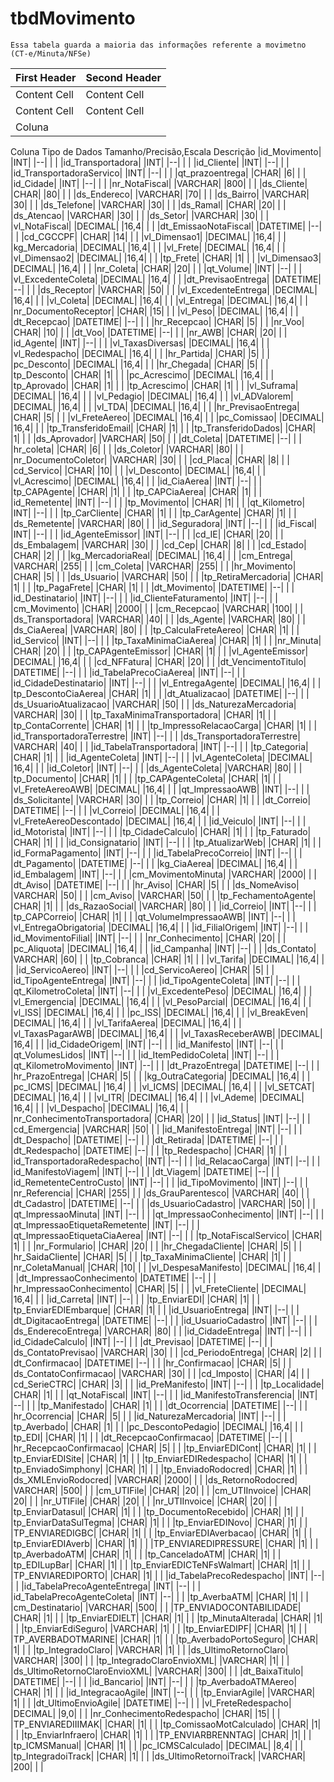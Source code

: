 <!-- TITLE: Dicionário De Dados -->
<!-- SUBTITLE: A quick summary of Dicionario De Dados -->

# tbdMovimento
	Essa tabela guarda a maioria das informações referente a movimetno (CT-e/Minuta/NFSe)

| First Header  | Second Header |
| ------------- | ------------- |
| Content Cell  | Content Cell  |
| Content Cell  | Content Cell  |
|Coluna|	|Tipo de Dados|	|Tamanho/Precisão,Escala|	|Descrição|
			
Coluna	Tipo de Dados	Tamanho/Precisão,Escala	Descrição
|id_Movimento|	|INT|	|--|	|          |
|id_Transportadora|	|INT|	|--|	|          |
|id_Cliente|	|INT|	|--|	|          |
|id_TransportadoraServico|	|INT|	|--|	|          |
|qt_prazoentrega|	|CHAR|	|6|	|          |
|id_Cidade|	|INT|	|--|	|          |
|nr_NotaFiscal|	|VARCHAR|	|800|	|          |
|ds_Cliente|	|CHAR|	|80|	|          |
|ds_Endereco|	|VARCHAR|	|70|	|          |
|ds_Bairro|	|VARCHAR|	|30|	|          |
|ds_Telefone|	|VARCHAR|	|30|	|          |
|ds_Ramal|	|CHAR|	|20|	|          |
|ds_Atencao|	|VARCHAR|	|30|	|          |
|ds_Setor|	|VARCHAR|	|30|	|          |
|vl_NotaFiscal|	|DECIMAL|	|16,4|	|          |
|dt_EmissaoNotaFiscal|	|DATETIME|	|--|	|          |
|cd_CGCCPF|	|CHAR|	|14|	|          |
|vl_Dimensao1|	|DECIMAL|	|16,4|	|          |
|kg_Mercadoria|	|DECIMAL|	|16,4|	|          |
|vl_Frete|	|DECIMAL|	|16,4|	|          |
|vl_Dimensao2|	|DECIMAL|	|16,4|	|          |
|tp_Frete|	|CHAR|	|1|	|          |
|vl_Dimensao3|	|DECIMAL|	|16,4|	|          |
|nr_Coleta|	|CHAR|	|20|	|          |
|qt_Volume|	|INT|	|--|	|          |
|vl_ExcedenteColeta|	|DECIMAL|	|16,4|	|          |
|dt_PrevisaoEntrega|	|DATETIME|	|--|	|          |
|ds_Receptor|	|VARCHAR|	|50|	|          |
|vl_ExcedenteEntrega|	|DECIMAL|	|16,4|	|          |
|vl_Coleta|	|DECIMAL|	|16,4|	|          |
|vl_Entrega|	|DECIMAL|	|16,4|	|          |
|nr_DocumentoReceptor|	|CHAR|	|15|	|          |
|vl_Peso|	|DECIMAL|	|16,4|	|          |
|dt_Recepcao|	|DATETIME|	|--|	|          |
|hr_Recepcao|	|CHAR|	|5|	|          |
|nr_Voo|	|CHAR|	|10|	|          |
|dt_Voo|	|DATETIME|	|--|	|          |
|nr_AWB|	|CHAR|	|20|	|          |
|id_Agente|	|INT|	|--|	|          |
|vl_TaxasDiversas|	|DECIMAL|	|16,4|	|          |
|vl_Redespacho|	|DECIMAL|	|16,4|	|          |
|hr_Partida|	|CHAR|	|5|	|          |
|pc_Desconto|	|DECIMAL|	|16,4|	|          |
|hr_Chegada|	|CHAR|	|5|	|          |
|tp_Desconto|	|CHAR|	|1|	|          |
|pc_Acrescimo|	|DECIMAL|	|16,4|	|          |
|tp_Aprovado|	|CHAR|	|1|	|          |
|tp_Acrescimo|	|CHAR|	|1|	|          |
|vl_Suframa|	|DECIMAL|	|16,4|	|          |
|vl_Pedagio|	|DECIMAL|	|16,4|	|          |
|vl_ADValorem|	|DECIMAL|	|16,4|	|          |
|vl_TDA|	|DECIMAL|	|16,4|	|          |
|hr_PrevisaoEntrega|	|CHAR|	|5|	|          |
|vl_FreteAereo|	|DECIMAL|	|16,4|	|          |
|pc_Comissao|	|DECIMAL|	|16,4|	|          |
|tp_TransferidoEmail|	|CHAR|	|1|	|          |
|tp_TransferidoDados|	|CHAR|	|1|	|          |
|ds_Aprovador|	|VARCHAR|	|50|	|          |
|dt_Coleta|	|DATETIME|	|--|	|          |
|hr_coleta|	|CHAR|	|6|	|          |
|ds_Coletor|	|VARCHAR|	|80|	|          |
|nr_DocumentoColetor|	|VARCHAR|	|30|	|          |
|cd_Placa|	|CHAR|	|8|	|          |
|cd_Servico|	|CHAR|	|10|	|          |
|vl_Desconto|	|DECIMAL|	|16,4|	|          |
|vl_Acrescimo|	|DECIMAL|	|16,4|	|          |
|id_CiaAerea|	|INT|	|--|	|          |
|tp_CAPAgente|	|CHAR|	|1|	|          |
|tp_CAPCiaAerea|	|CHAR|	|1|	|          |
|id_Remetente|	|INT|	|--|	|          |
|tp_Movimento|	|CHAR|	|1|	|          |
|qt_Kilometro|	|INT|	|--|	|          |
|tp_CarCliente|	|CHAR|	|1|	|          |
|tp_CarAgente|	|CHAR|	|1|	|          |
|ds_Remetente|	|VARCHAR|	|80|	|          |
|id_Seguradora|	|INT|	|--|	|          |
|id_Fiscal|	|INT|	|--|	|          |
|id_AgenteEmissor|	|INT|	|--|	|          |
|cd_IE|	|CHAR|	|20|	|          |
|ds_Embalagem|	|VARCHAR|	|30|	|          |
|cd_Cep|	|CHAR|	|8|	|          |
|cd_Estado|	|CHAR|	|2|	|          |
|kg_MercadoriaReal|	|DECIMAL|	|16,4|	|          |
|cm_Entrega|	|VARCHAR|	|255|	|          |
|cm_Coleta|	|VARCHAR|	|255|	|          |
|hr_Movimento|	|CHAR|	|5|	|          |
|ds_Usuario|	|VARCHAR|	|50|	|          |
|tp_RetiraMercadoria|	|CHAR|	|1|	|          |
|tp_PagaFrete|	|CHAR|	|1|	|          |
|dt_Movimento|	|DATETIME|	|--|	|          |
|id_Destinatario|	|INT|	|--|	|          |
|id_ClienteFaturamento|	|INT|	|--|	|          |
|cm_Movimento|	|CHAR|	|2000|	|          |
|cm_Recepcao|	|VARCHAR|	|100|	|          |
|ds_Transportadora|	|VARCHAR|	|40|	|          |
|ds_Agente|	|VARCHAR|	|80|	|          |
|ds_CiaAerea|	|VARCHAR|	|80|	|          |
|tp_CalculaFreteAereo|	|CHAR|	|1|	|          |
|id_Servico|	|INT|	|--|	|          |
|tp_TaxaMinimaCiaAerea|	|CHAR|	|1|	|          |
|nr_Minuta|	|CHAR|	|20|	|          |
|tp_CAPAgenteEmissor|	|CHAR|	|1|	|          |
|vl_AgenteEmissor|	|DECIMAL|	|16,4|	|          |
|cd_NFFatura|	|CHAR|	|20|	|          |
|dt_VencimentoTitulo|	|DATETIME|	|--|	|          |
|id_TabelaPrecoCiaAerea|	|INT|	|--|	|          |
|id_CidadeDestinatario|	|INT|	|--|	|          |
|vl_EntregaAgente|	|DECIMAL|	|16,4|	|          |
|tp_DescontoCiaAerea|	|CHAR|	|1|	|          |
|dt_Atualizacao|	|DATETIME|	|--|	|          |
|ds_UsuarioAtualizacao|	|VARCHAR|	|50|	|          |
|ds_NaturezaMercadoria|	|VARCHAR|	|30|	|          |
|tp_TaxaMinimaTransportadora|	|CHAR|	|1|	|          |
|tp_ContaCorrente|	|CHAR|	|1|	|          |
|tp_ImpressoRelacaoCarga|	|CHAR|	|1|	|          |
|id_TransportadoraTerrestre|	|INT|	|--|	|          |
|ds_TransportadoraTerrestre|	|VARCHAR|	|40|	|          |
|id_TabelaTransportadora|	|INT|	|--|	|          |
|tp_Categoria|	|CHAR|	|1|	|          |
|id_AgenteColeta|	|INT|	|--|	|          |
|vl_AgenteColeta|	|DECIMAL|	|16,4|	|          |
|id_Coletor|	|INT|	|--|	|          |
|ds_AgenteColeta|	|VARCHAR|	|80|	|          |
|tp_Documento|	|CHAR|	|1|	|          |
|tp_CAPAgenteColeta|	|CHAR|	|1|	|          |
|vl_FreteAereoAWB|	|DECIMAL|	|16,4|	|          |
|qt_ImpressaoAWB|	|INT|	|--|	|          |
|ds_Solicitante|	|VARCHAR|	|30|	|          |
|tp_Correio|	|CHAR|	|1|	|          |
|dt_Correio|	|DATETIME|	|--|	|          |
|vl_Correio|	|DECIMAL|	|16,4|	|          |
|vl_FreteAereoDescontado|	|DECIMAL|	|16,4|	|          |
|id_Veiculo|	|INT|	|--|	|          |
|id_Motorista|	|INT|	|--|	|          |
|tp_CidadeCalculo|	|CHAR|	|1|	|          |
|tp_Faturado|	|CHAR|	|1|	|          |
|id_Consignatario|	|INT|	|--|	|          |
|tp_AtualizarWeb|	|CHAR|	|1|	|          |
|id_FormaPagamento|	|INT|	|--|	|          |
|id_TabelaPrecoCorreio|	|INT|	|--|	|          |
|dt_Pagamento|	|DATETIME|	|--|	|          |
|kg_CiaAerea|	|DECIMAL|	|16,4|	|          |
|id_Embalagem|	|INT|	|--|	|          |
|cm_MovimentoMinuta|	|VARCHAR|	|2000|	|          |
|dt_Aviso|	|DATETIME|	|--|	|          |
|hr_Aviso|	|CHAR|	|5|	|          |
|ds_NomeAviso|	|VARCHAR|	|50|	|          |
|cm_Aviso|	|VARCHAR|	|50|	|          |
|tp_FechamentoAgente|	|CHAR|	|1|	|          |
|ds_RazaoSocial|	|VARCHAR|	|80|	|          |
|id_Correio|	|INT|	|--|	|          |
|tp_CAPCorreio|	|CHAR|	|1|	|          |
|qt_VolumeImpressaoAWB|	|INT|	|--|	|          |
|vl_EntregaObrigatoria|	|DECIMAL|	|16,4|	|          |
|id_FilialOrigem|	|INT|	|--|	|          |
|id_MovimentoFilial|	|INT|	|--|	|          |
|nr_Conhecimento|	|CHAR|	|20|	|          |
|pc_Aliquota|	|DECIMAL|	|16,4|	|          |
|id_Campanha|	|INT|	|--|	|          |
|ds_Contato|	|VARCHAR|	|60|	|          |
|tp_Cobranca|	|CHAR|	|1|	|          |
|vl_Tarifa|	|DECIMAL|	|16,4|	|          |
|id_ServicoAereo|	|INT|	|--|	|          |
|cd_ServicoAereo|	|CHAR|	|5|	|          |
|id_TipoAgenteEntrega|	|INT|	|--|	|          |
|id_TipoAgenteColeta|	|INT|	|--|	|          |
|qt_KilometroColeta|	|INT|	|--|	|          |
|vl_ExcedentePeso|	|DECIMAL|	|16,4|	|          |
|vl_Emergencia|	|DECIMAL|	|16,4|	|          |
|vl_PesoParcial|	|DECIMAL|	|16,4|	|          |
|vl_ISS|	|DECIMAL|	|16,4|	|          |
|pc_ISS|	|DECIMAL|	|16,4|	|          |
|vl_BreakEven|	|DECIMAL|	|16,4|	|          |
|vl_TarifaAerea|	|DECIMAL|	|16,4|	|          |
|vl_TaxasPagarAWB|	|DECIMAL|	|16,4|	|          |
|vl_TaxasReceberAWB|	|DECIMAL|	|16,4|	|          |
|id_CidadeOrigem|	|INT|	|--|	|          |
|id_Manifesto|	|INT|	|--|	|          |
|qt_VolumesLidos|	|INT|	|--|	|          |
|id_ItemPedidoColeta|	|INT|	|--|	|          |
|qt_KilometroMovimento|	|INT|	|--|	|          |
|dt_PrazoEntrega|	|DATETIME|	|--|	|          |
|hr_PrazoEntrega|	|CHAR|	|5|	|          |
|kg_OutraCategoria|	|DECIMAL|	|16,4|	|          |
|pc_ICMS|	|DECIMAL|	|16,4|	|          |
|vl_ICMS|	|DECIMAL|	|16,4|	|          |
|vl_SETCAT|	|DECIMAL|	|16,4|	|          |
|vl_ITR|	|DECIMAL|	|16,4|	|          |
|vl_Ademe|	|DECIMAL|	|16,4|	|          |
|vl_Despacho|	|DECIMAL|	|16,4|	|          |
|nr_ConhecimentoTransportadora|	|CHAR|	|20|	|          |
|id_Status|	|INT|	|--|	|          |
|cd_Emergencia|	|VARCHAR|	|50|	|          |
|id_ManifestoEntrega|	|INT|	|--|	|          |
|dt_Despacho|	|DATETIME|	|--|	|          |
|dt_Retirada|	|DATETIME|	|--|	|          |
|dt_Redespacho|	|DATETIME|	|--|	|          |
|tp_Redespacho|	|CHAR|	|1|	|          |
|id_TransportadoraRedespacho|	|INT|	|--|	|          |
|id_RelacaoCarga|	|INT|	|--|	|          |
|id_ManifestoViagem|	|INT|	|--|	|          |
|dt_Viagem|	|DATETIME|	|--|	|          |
|id_RemetenteCentroCusto|	|INT|	|--|	|          |
|id_TipoMovimento|	|INT|	|--|	|          |
|nr_Referencia|	|CHAR|	|255|	|          |
|ds_GrauParentesco|	|VARCHAR|	|40|	|          |
|dt_Cadastro|	|DATETIME|	|--|	|          |
|ds_UsuarioCadastro|	|VARCHAR|	|50|	|          |
|qt_ImpressaoMinuta|	|INT|	|--|	|          |
|qt_ImpressaoConhecimento|	|INT|	|--|	|          |
|qt_ImpressaoEtiquetaRemetente|	|INT|	|--|	|          |
|qt_ImpressaoEtiquetaCiaAerea|	|INT|	|--|	|          |
|tp_NotaFiscalServico|	|CHAR|	|1|	|          |
|nr_Formulario|	|CHAR|	|20|	|          |
|hr_ChegadaCliente|	|CHAR|	|5|	|          |
|hr_SaidaCliente|	|CHAR|	|5|	|          |
|tp_TaxaMinimaCliente|	|CHAR|	|1|	|          |
|nr_ColetaManual|	|CHAR|	|10|	|          |
|vl_DespesaManifesto|	|DECIMAL|	|16,4|	|          |
|dt_ImpressaoConhecimento|	|DATETIME|	|--|	|          |
|hr_ImpressaoConhecimento|	|CHAR|	|5|	|          |
|vl_FreteCliente|	|DECIMAL|	|16,4|	|          |
|id_Carreta|	|INT|	|--|	|          |
|tp_EnviarEDI|	|CHAR|	|1|	|          |
|tp_EnviarEDIEmbarque|	|CHAR|	|1|	|          |
|id_UsuarioEntrega|	|INT|	|--|	|          |
|dt_DigitacaoEntrega|	|DATETIME|	|--|	|          |
|id_UsuarioCadastro|	|INT|	|--|	|          |
|ds_EnderecoEntrega|	|VARCHAR|	|80|	|          |
|id_CidadeEntrega|	|INT|	|--|	|          |
|id_CidadeCalculo|	|INT|	|--|	|          |
|dt_Previsao|	|DATETIME|	|--|	|          |
|ds_ContatoPrevisao|	|VARCHAR|	|30|	|          |
|cd_PeriodoEntrega|	|CHAR|	|2|	|          |
|dt_Confirmacao|	|DATETIME|	|--|	|          |
|hr_Confirmacao|	|CHAR|	|5|	|          |
|ds_ContatoConfirmacao|	|VARCHAR|	|30|	|          |
|cd_Imposto|	|CHAR|	|4|	|          |
|cd_SerieCTRC|	|CHAR|	|3|	|          |
|id_PreManifesto|	|INT|	|--|	|          |
|tp_Localidade|	|CHAR|	|1|	|          |
|qt_NotaFiscal|	|INT|	|--|	|          |
|id_ManifestoTransferencia|	|INT|	|--|	|          |
|tp_Manifestado|	|CHAR|	|1|	|          |
|dt_Ocorrencia|	|DATETIME|	|--|	|          |
|hr_Ocorrencia|	|CHAR|	|5|	|          |
|id_NaturezaMercadoria|	|INT|	|--|	|          |
|tp_Averbado|	|CHAR|	|1|	|          |
|pc_DescontoPedagio|	|DECIMAL|	|16,4|	|          |
|tp_EDI|	|CHAR|	|1|	|          |
|dt_RecepcaoConfirmacao|	|DATETIME|	|--|	|          |
|hr_RecepcaoConfirmacao|	|CHAR|	|5|	|          |
|tp_EnviarEDICont|	|CHAR|	|1|	|          |
|tp_EnviarEDISite|	|CHAR|	|1|	|          |
|tp_EnviarEDIRedespacho|	|CHAR|	|1|	|          |
|tp_EnviadoSimphony|	|CHAR|	|1|	|          |
|tp_EnviadoRodocred|	|CHAR|	|1|	|          |
|ds_XMLEnvioRodocred|	|VARCHAR|	|2000|	|          |
|ds_RetornoRodocred|	|VARCHAR|	|500|	|          |
|cm_UTIFile|	|CHAR|	|20|	|          |
|cm_UTIInvoice|	|CHAR|	|20|	|          |
|nr_UTIFile|	|CHAR|	|20|	|          |
|nr_UTIInvoice|	|CHAR|	|20|	|          |
|tp_EnviarDatasul|	|CHAR|	|1|	|          |
|tp_DocumentoRecebido|	|CHAR|	|1|	|          |
|tp_EnviarDataSulTegma|	|CHAR|	|1|	|          |
|tp_EnviarEDINovo|	|CHAR|	|1|	|          |
|TP_ENVIAREDIGBC|	|CHAR|	|1|	|          |
|tp_EnviarEDIAverbacao|	|CHAR|	|1|	|          |
|tp_EnviarEDIAverb|	|CHAR|	|1|	|          |
|TP_ENVIAREDIPRESSURE|	|CHAR|	|1|	|          |
|tp_AverbadoATM|	|CHAR|	|1|	|          |
|tp_CanceladoATM|	|CHAR|	|1|	|          |
|tp_EDILupBar|	|CHAR|	|1|	|          |
|tp_EnviarEDICTeNFsWalmart|	|CHAR|	|1|	|          |
|TP_ENVIAREDIPORTO|	|CHAR|	|1|	|          |
|id_TabelaPrecoRedespacho|	|INT|	|--|	|          |
|id_TabelaPrecoAgenteEntrega|	|INT|	|--|	|          |
|id_TabelaPrecoAgenteColeta|	|INT|	|--|	|          |
|tp_AverbaATM|	|CHAR|	|1|	|          |
|cm_Destinatario|	|VARCHAR|	|500|	|          |
|TP_ENVIADOCONTABILIDADE|	|CHAR|	|1|	|          |
|tp_EnviarEDIELT|	|CHAR|	|1|	|          |
|tp_MinutaAlterada|	|CHAR|	|1|	|          |
|tp_EnviarEdiSeguro|	|VARCHAR|	|1|	|          |
|tp_EnviarEDIPF|	|CHAR|	|1|	|          |
|TP_AVERBADOTMARINE|	|CHAR|	|1|	|          |
|tp_AverbadoPortoSeguro|	|CHAR|	|1|	|          |
|tp_IntegradoClaro|	|VARCHAR|	|1|	|          |
|ds_UltimoRetornoClaro|	|VARCHAR|	|300|	|          |
|tp_IntegradoClaroEnvioXML|	|VARCHAR|	|1|	|          |
|ds_UltimoRetornoClaroEnvioXML|	|VARCHAR|	|300|	|          |
|dt_BaixaTitulo|	|DATETIME|	|--|	|          |
|id_Bancario|	|INT|	|--|	|          |
|tp_AverbadoATMAereo|	|CHAR|	|1|	|          |
|id_IntegracaoAgile|	|INT|	|--|	|          |
|tp_EnviarAgile|	|VARCHAR|	|1|	|          |
|dt_UltimoEnvioAgile|	|DATETIME|	|--|	|          |
|vl_FreteRedespacho|	|DECIMAL|	|9,0|	|          |
|nr_ConhecimentoRedespacho|	|CHAR|	|15|	|          |
|TP_ENVIAREDIIIMAK|	|CHAR|	|1|	|          |
|tp_ComissaoMotCalculado|	|CHAR|	|1|	|          |
|tp_EnviarInfraero|	|CHAR|	|1|	|          |
|TP_ENVIARBRENNTAG|	|CHAR|	|1|	|          |
|tp_ICMSManual|	|CHAR|	|1|	|          |
|pc_ICMSCalculado|	|DECIMAL|	|8,4|	|          |
|tp_IntegradoiTrack|	|CHAR|	|1|	|          |
|ds_UltimoRetornoiTrack|	|VARCHAR|	|200|	|          |
